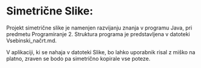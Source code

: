 # Simetrične Slike:

Projekt simetrične slike je namenjen razvijanju znanja v programu Java, pri predmetu Programiranje 2. Struktura programa je predstavljena v datoteki Vsebinski_načrt.md.

V aplikaciji, ki se nahaja v datoteki Slike, bo lahko uporabnik risal z miško na platno, zraven se bodo pa simetrično kopirale vse poteze.
